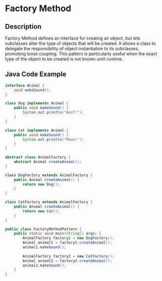 # Factory Method

## Description

Factory Method defines an interface for creating an object, but lets subclasses alter the type of objects that will be created. It allows a class to delegate the responsibility of object instantiation to its subclasses, promoting loose coupling. This pattern is particularly useful when the exact type of the object to be created is not known until runtime.

## Java Code Example

```java
interface Animal {
    void makeSound();
}

class Dog implements Animal {
    public void makeSound() {
        System.out.println("Woof!");
    }
}

class Cat implements Animal {
    public void makeSound() {
        System.out.println("Meow!");
    }
}

abstract class AnimalFactory {
    abstract Animal createAnimal();
}

class DogFactory extends AnimalFactory {
    public Animal createAnimal() {
        return new Dog();
    }
}

class CatFactory extends AnimalFactory {
    public Animal createAnimal() {
        return new Cat();
    }
}

public class FactoryMethodPattern {
    public static void main(String[] args) {
        AnimalFactory factory1 = new DogFactory();
        Animal animal1 = factory1.createAnimal();
        animal1.makeSound();
        
        AnimalFactory factory2 = new CatFactory();
        Animal animal2 = factory2.createAnimal();
        animal2.makeSound();
    }
}
```
